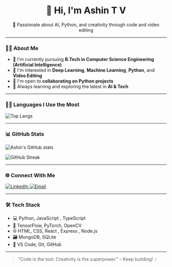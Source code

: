<h1 align="center">👋 Hi, I'm Ashin T V</h1>

<p align="center">
  🚀 Passionate about AI, Python, and creativity through code and video editing
</p>

---

### 👨‍💻 About Me

- 🔭 I'm currently pursuing **B.Tech in Computer Science Engineering (Artificial Intelligence)**
- 👀 I'm interested in **Deep Learning**, **Machine Learning**, **Python**, and **Video Editing**
- 🤝 I'm open to **collaborating on Python projects**
- 🎯 Always learning and exploring the latest in **AI & Tech**

---

### 🧑‍💻 Languages I Use the Most

![Top Langs](https://github-readme-stats.vercel.app/api/top-langs/?username=ashintv&layout=compact&langs_count=8&theme=tokyonight&cache_seconds=1)

---

### 📊 GitHub Stats

![Ashin's GitHub stats](https://github-readme-stats.vercel.app/api?username=ashintv&show_icons=true&theme=tokyonight&cache_seconds=1)

![GitHub Streak](https://github-readme-streak-stats.herokuapp.com/?user=ashintv&theme=tokyonight&cache_seconds=1)

---

### 🌐 Connect With Me

<p>
  <a href="https://www.linkedin.com/in/ashintv" target="_blank">
    <img alt="LinkedIn" src="https://img.shields.io/badge/LinkedIn-blue?style=flat&logo=linkedin" />
  </a>
  <a href="mailto:ashintvxyz@gmail.com">
    <img alt="Email" src="https://img.shields.io/badge/Email-D14836?style=flat&logo=gmail&logoColor=white" />
  </a>
</p>

---

### 🛠️ Tech Stack

- 💻 Python, JavaScript , TypeScript
- 🧠 TensorFlow, PyTorch, OpenCV
- 🌐 HTML, CSS, React , Express , Node.js
- 🗃️ MongoDB, SQLite
- 🔧 VS Code, Git, GitHub

---

> “Code is the tool. Creativity is the superpower.” – Keep building! 💡

